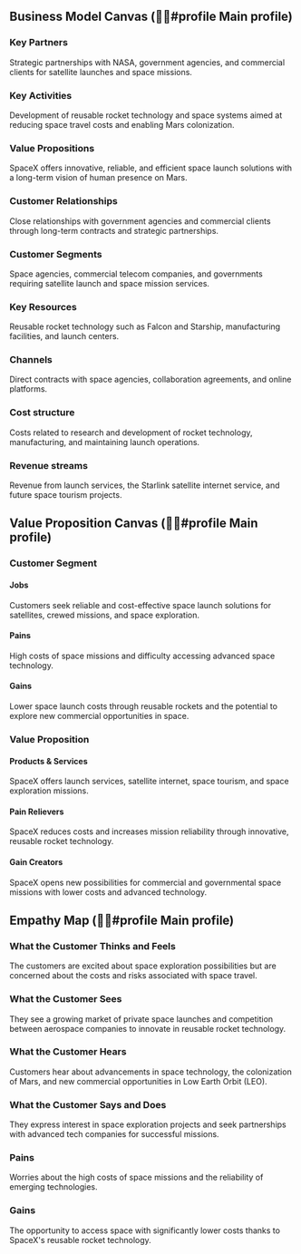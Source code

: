   <h2>Business Model Canvas (🙎‍♂️#profile Main profile)</h2>
<div id="business-model-canvas" class="bg-gray-100 h-screen p-5">
    <div class="row-span-2 grid h-3/5 grid-cols-5 bg-white shadow-lg">
        <div class="row-span-2 border pl-2">
            <h3>Key Partners</h3>
            <p>Strategic partnerships with NASA, government agencies, and commercial clients for satellite launches and space missions.</p>
        </div>
        <div class="row-span-1 border pl-2">
            <h3>Key Activities</h3>
            <p>Development of reusable rocket technology and space systems aimed at reducing space travel costs and enabling Mars colonization.</p>
        </div>
        <div class="row-span-2 border pl-2">
            <h3>Value Propositions</h3>
            <p>SpaceX offers innovative, reliable, and efficient space launch solutions with a long-term vision of human presence on Mars.</p>
        </div>
        <div class="border pl-2">
            <h3>Customer Relationships</h3>
            <p>Close relationships with government agencies and commercial clients through long-term contracts and strategic partnerships.</p>
        </div>
        <div class="row-span-2 border pl-2">
            <h3>Customer Segments</h3>
            <p>Space agencies, commercial telecom companies, and governments requiring satellite launch and space mission services.</p>
        </div>
        <div class="border pl-2">
            <h3>Key Resources</h3>
            <p>Reusable rocket technology such as Falcon and Starship, manufacturing facilities, and launch centers.</p>
        </div>
        <div class="border pl-2">
            <h3>Channels</h3>
            <p>Direct contracts with space agencies, collaboration agreements, and online platforms.</p>
        </div>
    </div>
    <div class="grid h-52 grid-cols-2 bg-white shadow-lg">
        <div class="border pl-2">
            <h3>Cost structure</h3>
            <p>Costs related to research and development of rocket technology, manufacturing, and maintaining launch operations.</p>
        </div>
        <div class="border pl-2">
            <h3>Revenue streams</h3>
            <p>Revenue from launch services, the Starlink satellite internet service, and future space tourism projects.</p>
        </div>
    </div>
</div>
<h2>Value Proposition Canvas (🙎‍♂️#profile Main profile)</h2>
<div id="value-proposition-canvas" class="bg-gray-100 h-screen p-5">
    <div class="grid h-3/5 grid-cols-2 gap-4 bg-white shadow-lg p-5">
        <!-Customer Segment -->
        <div class="border p-5">
            <h3>Customer Segment</h3>
            <div class="border-t mt-3">
                <h4>Jobs</h4>
                <p>Customers seek reliable and cost-effective space launch solutions for satellites, crewed missions, and space exploration.</p>
            </div>
            <div class="border-t mt-3">
                <h4>Pains</h4>
                <p>High costs of space missions and difficulty accessing advanced space technology.</p>
            </div>
            <div class="border-t mt-3">
                <h4>Gains</h4>
                <p>Lower space launch costs through reusable rockets and the potential to explore new commercial opportunities in space.</p>
            </div>
        </div>
        <!-Value Proposition -->
        <div class="border p-5">
            <h3>Value Proposition</h3>
            <div class="border-t mt-3">
                <h4>Products & Services</h4>
                <p>SpaceX offers launch services, satellite internet, space tourism, and space exploration missions.</p>
            </div>
            <div class="border-t mt-3">
                <h4>Pain Relievers</h4>
                <p>SpaceX reduces costs and increases mission reliability through innovative, reusable rocket technology.</p>
            </div>
            <div class="border-t mt-3">
                <h4>Gain Creators</h4>
                <p>SpaceX opens new possibilities for commercial and governmental space missions with lower costs and advanced technology.</p>
            </div>
        </div>
    </div>
</div>
<h2>Empathy Map (🙎‍♂️#profile Main profile)</h2>
<div id="empathy-map" class="bg-gray-100 h-screen p-5">
    <div class="grid h-3/5 grid-cols-2 gap-4 bg-white shadow-lg p-5">
        <!-What Customer Thinks and Feels -->
        <div class="border p-5">
            <h3>What the Customer Thinks and Feels</h3>
            <p>The customers are excited about space exploration possibilities but are concerned about the costs and risks associated with space travel.</p>
        </div>
        <!-What Customer Sees -->
        <div class="border p-5">
            <h3>What the Customer Sees</h3>
            <p>They see a growing market of private space launches and competition between aerospace companies to innovate in reusable rocket technology.</p>
        </div>
        <!-What Customer Hears -->
        <div class="border p-5">
            <h3>What the Customer Hears</h3>
            <p>Customers hear about advancements in space technology, the colonization of Mars, and new commercial opportunities in Low Earth Orbit (LEO).</p>
        </div>
        <!-What Customer Says and Does -->
        <div class="border p-5">
            <h3>What the Customer Says and Does</h3>
            <p>They express interest in space exploration projects and seek partnerships with advanced tech companies for successful missions.</p>
        </div>
        <!-Pains -->
        <div class="border p-5">
            <h3>Pains</h3>
            <p>Worries about the high costs of space missions and the reliability of emerging technologies.</p>
        </div>
        <!-Gains -->
        <div class="border p-5">
            <h3>Gains</h3>
            <p>The opportunity to access space with significantly lower costs thanks to SpaceX's reusable rocket technology.</p>
        </div>
    </div>
</div>

